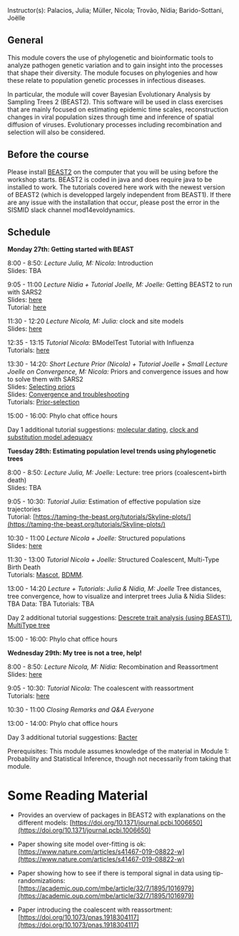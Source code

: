 


<p>  </p>

<p>  </p>

Instructor(s):
Palacios, Julia; Müller, Nicola; Trovão, Nídia; Barido-Sottani, Joëlle

## General

This module covers the use of phylogenetic and bioinformatic tools to analyze pathogen genetic variation and to gain insight into the processes that shape their diversity. The module focuses on phylogenies and how these relate to population genetic processes in infectious diseases.

In particular, the module will cover Bayesian Evolutionary Analysis by Sampling Trees 2 (BEAST2). This software will be used in class exercises that are mainly focused on estimating epidemic time scales, reconstruction changes in viral population sizes through time and inference of spatial diffusion of viruses. Evolutionary processes including recombination and selection will also be considered.

## Before the course

Please install [BEAST2](https://www.beast2.org/) on the computer that you will be using before the workshop starts.
BEAST2 is coded in java and does require java to be installed to work.
The tutorials covered here work with the newest version of BEAST2 (which is developped largely independent from BEAST1).
If there are any issue with the installation that occur, please post the error in the SISMID slack channel mod14evoldynamics.

## Schedule

**Monday 27th: Getting started with BEAST**

8:00 - 8:50: *Lecture Julia, M: Nicola:* Introduction <br />
                Slides: TBA

9:05 - 11:00  *Lecture Nídia + Tutorial Joelle, M: Joelle:*  Getting BEAST2 to run with SARS2 <br />
                Slides: [here](https://github.com/JuliaPalacios/SISMID_EvolutionaryDynamics/raw/master/Lectures/2020-07-27_IntroductionToBEAST2_NT.pdf) <br />
                Tutorial: [here](https://github.com/JuliaPalacios/SISMID_EvolutionaryDynamics/blob/master/Tutorials/Introduction-to-BEAST2.zip?raw=true)

11:30 - 12:20 *Lecture Nicola, M: Julia:* clock and site models <br />
                Slides: [here](https://github.com/JuliaPalacios/SISMID_EvolutionaryDynamics/blob/master/Lectures/2020-07-27_evol_nfm.pptx?raw=true)

12:35 - 13:15 *Tutorial Nicola:* BModelTest Tutorial with Influenza <br />
                Tutorials: [here](https://github.com/JuliaPalacios/SISMID_EvolutionaryDynamics/blob/master/Tutorials/2020-07-27_BModelTest.zip?raw=true)

13:30 - 14:20: *Short Lecture Prior (Nicola) + Tutorial Joelle + Small Lecture Joelle on Convergence, M: Nicola:* Priors and convergence issues and how to solve them with SARS2 <br />
                Slides: [Selecting priors](https://github.com/JuliaPalacios/SISMID_EvolutionaryDynamics/blob/master/Lectures/2020-07-27_priors_nfm.pptx?raw=true) <br />
                Slides: [Convergence and troubleshooting](https://github.com/JuliaPalacios/SISMID_EvolutionaryDynamics/blob/master/Lectures/2020-07-27_troubleshooting.pptx?raw=true) <br />
                Tutorials: [Prior-selection](https://github.com/JuliaPalacios/SISMID_EvolutionaryDynamics/blob/master/Tutorials/Prior-selection.zip?raw=true)

15:00 - 16:00: Phylo chat office hours

Day 1 additional tutorial suggestions: [molecular dating](https://taming-the-beast.org/tutorials/Molecular-Dating-Tutorial/), [clock and substitution model adequacy](https://taming-the-beast.org/tutorials/adequacy_tutorial/)



**Tuesday 28th: Estimating population level trends using phylogenetic trees**

8:00 - 8:50: *Lecture Julia, M: Joelle:* Lecture: tree priors (coalescent+birth death) <br />
                Slides: TBA

9:05 - 10:30: *Tutorial Julia:* Estimation of effective population size trajectories <br />
                Tutorial: [https://taming-the-beast.org/tutorials/Skyline-plots/](https://taming-the-beast.org/tutorials/Skyline-plots/)

10:30 - 11:00 *Lecture Nicola + Joelle:* Structured populations <br />
                Slides: [here](https://github.com/JuliaPalacios/SISMID_EvolutionaryDynamics/blob/master/Lectures/2020-07-28_structured_nfm.pptx?raw=true)

11:30 - 13:00 *Tutorial Nicola + Joelle:* Structured Coalescent, Multi-Type Birth Death <br />
                Tutorials: [Mascot](https://github.com/JuliaPalacios/SISMID_EvolutionaryDynamics/blob/master/Tutorials/2020-07-28_Mascot.zip?raw=true), [BDMM](https://github.com/JuliaPalacios/SISMID_EvolutionaryDynamics/blob/master/Tutorials/Structured-birth-death-model.zip?raw=true).

13:00 - 14:20 *Lecture + Tutorials: Julia & Nídia, M: Joelle* Tree distances, tree convergence, how to visualize and interpret trees  Julia & Nídia
                Slides: TBA
                Data: TBA
                Tutorials: TBA
                
Day 2 additional tutorial suggestions: [Descrete trait analysis (using BEAST1)](http://beast.community/workshop_discrete_diffusion), [MultiType tree](https://taming-the-beast.org/tutorials/Structured-coalescent/)


15:00 - 16:00: Phylo chat office hours

**Wednesday 29th: My tree is not a tree, help!**

8:00 - 8:50: *Lecture Nicola, M: Nídia:* Recombination and Reassortment <br />
                Slides: [here](https://github.com/JuliaPalacios/SISMID_EvolutionaryDynamics/blob/master/Lectures/2020-07-29_network_nfm.pptx?raw=true)

9:05 - 10:30: *Tutorial Nicola:* The coalescent with reassortment <br />
                Tutorials: [here](https://github.com/JuliaPalacios/SISMID_EvolutionaryDynamics/blob/master/Tutorials/2020-07-29_Reassortment.zip?raw=true)

10:30 - 11:00 *Closing Remarks and Q&A Everyone*

13:00 - 14:00: Phylo chat office hours

Day 3 additional tutorial suggestions: [Bacter](https://taming-the-beast.org/tutorials/Bacter-Tutorial/)


Prerequisites: This module assumes knowledge of the material in Module 1: Probability and Statistical Inference, though not necessarily from taking that module.

# Some Reading Material

- Provides an overview of packages in BEAST2 with explanations on the different models: [https://doi.org/10.1371/journal.pcbi.1006650](https://doi.org/10.1371/journal.pcbi.1006650)

- Paper showing site model over-fitting is ok: [https://www.nature.com/articles/s41467-019-08822-w](https://www.nature.com/articles/s41467-019-08822-w)

- Paper showing how to see if there is temporal signal in data using tip-randomizations: [https://academic.oup.com/mbe/article/32/7/1895/1016979](https://academic.oup.com/mbe/article/32/7/1895/1016979)

- Paper introducing the coalescent with reassortment: [https://doi.org/10.1073/pnas.1918304117](https://doi.org/10.1073/pnas.1918304117)
